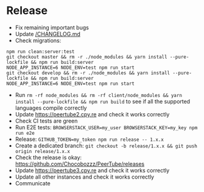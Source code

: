 # Release

 * Fix remaining important bugs
 * Update [/CHANGELOG.md](/CHANGELOG.md)
 * Check migrations:
```
npm run clean:server:test
git checkout master && rm -r ./node_modules && yarn install --pure-lockfile && npm run build:server
NODE_APP_INSTANCE=6 NODE_ENV=test npm run start
git checkout develop && rm -r ./node_modules && yarn install --pure-lockfile && npm run build:server
NODE_APP_INSTANCE=6 NODE_ENV=test npm run start
```
 * Run `rm -rf node_modules && rm -rf client/node_modules && yarn install --pure-lockfile && npm run build` to see if all the supported languages compile correctly
 * Update https://peertube2.cpy.re and check it works correctly
 * Check CI tests are green
 * Run E2E tests: `BROWSERSTACK_USER=my_user BROWSERSTACK_KEY=my_key npm run e2e`
 * Release: `GITHUB_TOKEN=my_token npm run release -- 1.x.x`
 * Create a dedicated branch: `git checkout -b release/1.x.x && git push origin release/1.x.x`
 * Check the release is okay: https://github.com/Chocobozzz/PeerTube/releases
 * Update https://peertube3.cpy.re and check it works correctly
 * Update all other instances and check it works correctly
 * Communicate
